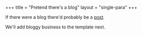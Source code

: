 +++
title = "Pretend there's a blog"
layout = "single-para"
+++

If there were a blog there'd probably be a  [post](test).

We'll add bloggy business to the template next.